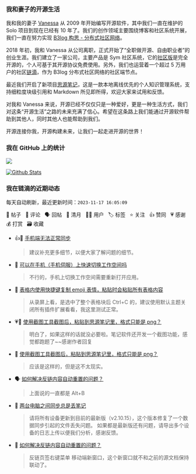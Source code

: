 ### 我和妻子的开源生活

我和我的妻子 [Vanessa](https://github.com/Vanessa219) 从 2009 年开始编写开源软件，其中我们一直在维护的 Solo 项目到现在已经有 10 年了。我们的创作领域主要围绕博客和社区系统开展，我们一直在努力实现 [B3log 构思 - 分布式社区网络](https://ld246.com/article/1546941897596)。

2018 年初，我和 Vanessa 从公司离职，正式开始了“全职做开源、自由职业者”的创业生涯。我们建立了一家公司，主要产品是 Sym 社区系统，它的[社区版](https://github.com/88250/symphony)是完全开源的，个人可基于其开源协议免费使用。另外，我们也运营着一个超过 5 万用户的社区[链滴](https://ld246.com)，作为 B3log 分布式社区网络的社区端节点。

最近我们开启了新项目[思源笔记](https://github.com/siyuan-note/siyuan)，这是一款本地离线优先的个人知识管理系统，支持细粒度块级引用和 Markdown 所见即所得，欢迎大家来试用和反馈。

对我和 Vanessa 来说，开源已经不仅仅只是一种爱好，更是一种生活方式，我们对这条“开源生活”之路的未来充满了信心。希望在这条路上我们能通过开源软件帮助到其他人，同时其他人也能帮助到我们。

开源连接你我，开源构建未来，让我们一起走进开源的世界！

### 我在 GitHub 上的统计

<a title="Hits" target="_blank" href="https://github.com/88250/88250"><img src="https://hits.b3log.org/88250/88250.svg"></a>

[![Github Stats](https://github-readme-stats.vercel.app/api?username=88250&theme=tokyonight&show_icons=true)](https://github.com/88250)

<!--events start -->

### 我在链滴的近期动态

每天自动刷新，最近更新时间：`2023-11-17 16:05:09`

📝 帖子 &nbsp; 💬 评论 &nbsp; 🗣 回帖 &nbsp; 🌙 清月 &nbsp; 👨‍💻 用户 &nbsp; 🏷️ 标签 &nbsp; ⭐️ 关注 &nbsp; 👍 赞同 &nbsp; 💗 感谢 &nbsp; 💰 打赏 &nbsp; 🗃 收藏

* 👍💬 [手机端无法正常同步](https://ld246.com/article/1700193513410/comment/1700193590088#comments)

  > 建议补充更多细节，以便大家了解问题的细节。
* 💬 [可以在手机（手机伺服）上快速切换工作空间吗](https://ld246.com/article/1700192047841/comment/1700192196386#comments)

  > 不行的，手机上切换工作空间需要重新打开应用。
* 💬 [表格内使用快捷键复制 emoji 表情，粘贴时会粘贴所有表格内容](https://ld246.com/article/1700190500342/comment/1700190871377#comments)

  > 从录屏上看，是选中了整个表格块后 Ctrl+C 的，建议使用默认主题关闭所有插件扩展看看，我这里测试正常。
* 💗💬 [使用截图工具截图后，粘贴到思源笔记里，格式只能是 png？](https://ld246.com/article/1699951217837/comment/1700190150339#comments)

  > 明白了，如果这样的话就没必要啦。笔记软件还开发一个截图功能，感觉都跑题了~~感谢作者回复
* 💬 [使用截图工具截图后，粘贴到思源笔记里，格式只能是 png？](https://ld246.com/article/1699951217837/comment/1700189934121#comments)

  > 应该是这样的，但是这不太现实。
* 🗣 [如何解决反链内容自动重置的问题？](https://ld246.com/article/1700154344025/comment/1700189042604#comments)

  > 上面说的一直都是 Alt+B
* 💬 [两台电脑之间同步总是丢笔记](https://ld246.com/article/1700187793651/comment/1700187880738#comments)

  > 请将所有设备更新到目前的最新版（v2.10.15），这个版本修复了一个数据同步引起的文件丢失问题。 如果都是最新版还有问题，请导出多个设备的日志上传以便我们分析，感谢反馈。
* 💬 [如何解决反链内容自动重置的问题？](https://ld246.com/article/1700154344025/comment/1700187704959#comments)

  > 反链页签右键菜单 移动端新窗口，这个新窗口就不和之前的源文档保持联动了。


<!--events end -->
